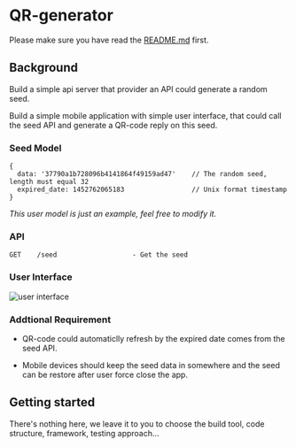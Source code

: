 # QR-generator

Please make sure you have read the [README.md](https://github.com/Wiredcraft/mobile-test/blob/master/README.md) first.

## Background

Build a simple api server that provider an API could generate a random seed.

Build a simple mobile application with simple user interface, that could call the seed API and generate a QR-code reply on this seed.

### Seed Model

```
{
  data: '37790a1b728096b4141864f49159ad47'    // The random seed, length must equal 32
  expired_date: 1452762065183                 // Unix format timestamp
}
```
*This user model is just an example, feel free to modify it.*

### API

```
GET    /seed                   - Get the seed
```

### User Interface
![user interface](https://cloud.githubusercontent.com/assets/914595/12320458/cdca6356-bae3-11e5-8fd4-cff6ff647a12.jpg)

### Addtional Requirement

* QR-code could automaticlly refresh by the expired date comes from the seed API.

* Mobile devices should keep the seed data in somewhere and the seed can be restore after user force close the app.

## Getting started

There's nothing here, we leave it to you to choose the build tool, code structure, framework, testing approach...
